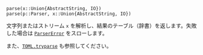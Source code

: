 ```
parse(x::Union{AbstractString, IO})
parse(p::Parser, x::Union{AbstractString, IO})
```

文字列またはストリーム `x` を解析し、結果のテーブル（辞書）を返します。失敗した場合は [`ParserError`](@ref) をスローします。

また、[`TOML.tryparse`](@ref) も参照してください。
